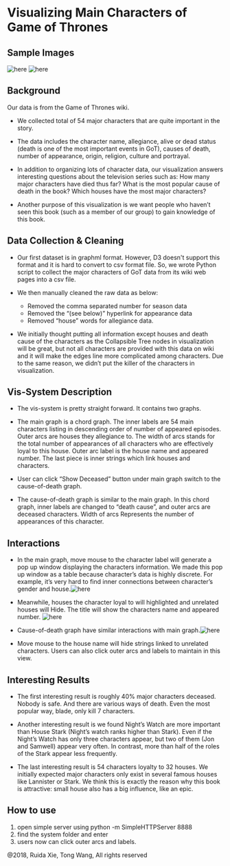 # Visualizing Main Characters of Game of Thrones

## Sample Images

![here](https://github.com/xrdcrab/GoTVisualization/blob/master/main_view_full_image.png)
![here](https://github.com/xrdcrab/GoTVisualization/blob/master/main_view_full_image.png)

## Background

Our data is from the Game of Thrones wiki.

* We collected total of 54 major characters that are quite important in the story.

* The data includes the character name, allegiance, alive or dead status (death is one of the most important events in GoT), causes of death, number of appearance, origin, religion, culture and portrayal.

* In addition to organizing lots of character data, our visualization answers interesting questions about the television series such as: How many major characters have died thus far? What is the most popular cause of death in the book? Which houses have the most major characters?

* Another purpose of this visualization is we want people who haven’t seen this book (such as a member of our group) to gain knowledge of this book.

## Data Collection & Cleaning

* Our first dataset is in graphml format. However, D3 doesn't support this format and it is hard to convert to csv format file. So, we wrote Python script to collect the major characters of GoT data from its wiki web pages into a csv file.

* We then manually cleaned the raw data as below: 

  - Removed the comma separated number for season data 
  - Removed the “(see below)” hyperlink for appearance data 
  - Removed “house” words for allegiance data.

* We initially thought putting all information except houses and death cause of the characters as the Collapsible Tree nodes in visualization will be great, but not all characters are provided with this data on wiki and it will make the edges line more complicated among characters. Due to the same reason, we didn’t put the killer of the characters in visualization.

## Vis-System Description

* The vis-system is pretty straight forward. It contains two graphs.

* The main graph is a chord graph. The inner labels are 54 main characters listing in descending order of number of appeared episodes. Outer arcs are houses they allegiance to. The width of arcs stands for the total number of appearances of all characters who are effectively loyal to this house. Outer arc label is the house name and appeared number. The last piece is inner strings which link houses and characters.

* User can click “Show Deceased” button under main graph switch to the cause-of-death graph.

* The cause-of-death graph is similar to the main graph. In this chord graph, inner labels are changed to “death cause”, and outer arcs are deceased characters. Width of arcs Represents the number of appearances of this character.

## Interactions

* In the main graph, move mouse to the character label will generate a pop up window displaying the characters information. We made this pop up window as a table because character’s data is highly discrete. For example, it’s very hard to find inner connections between character’s gender and house.![here](https://github.com/xrdcrab/GoTVisualization/blob/master/interaction_popup.png)

* Meanwhile, houses the character loyal to will highlighted and unrelated houses will Hide. The title will show the characters name and appeared number. ![here](https://github.com/xrdcrab/GoTVisualization/blob/master/interaction_family.png)

* Cause-of-death graph have similar interactions with main graph.![here](https://github.com/xrdcrab/GoTVisualization/blob/master/death.png)

* Move mouse to the house name will hide strings linked to unrelated characters. Users can also click outer arcs and labels to maintain in this view.

## Interesting Results

* The first interesting result is roughly 40% major characters deceased. Nobody is safe. And there are various ways of death. Even the most popular way, blade, only kill 7 characters.

* Another interesting result is we found Night’s Watch are more important than House Stark (Night’s watch ranks higher than Stark). Even if the Night’s Watch has only three characters appear, but two of them (Jon and Samwell) appear very often. In contrast, more than half of the roles of the Stark appear less frequently.

* The last interesting result is 54 characters loyalty to 32 houses. We initially expected major characters only exist in several famous houses like Lannister or Stark. We think this is exactly the reason why this book is attractive: small house also has a big influence, like an epic.


## How to use

1. open simple server using python -m SimpleHTTPServer 8888
2. find the system folder and enter
3. users now can click outer arcs and labels.

@2018, Ruida Xie, Tong Wang, All rights reserved


